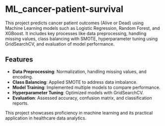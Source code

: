 # ML_cancer-patient-survival

This project predicts cancer patient outcomes (Alive or Dead) using Machine Learning models such as Logistic Regression, Random Forest, and XGBoost. 
It includes key processes like data preprocessing, handling missing values, class balancing with SMOTE, hyperparameter tuning using GridSearchCV, and evaluation of model performance.

## Features
- **Data Preprocessing**: Normalization, handling missing values, and encoding.
- **Class Balancing**: Applied SMOTE to address data imbalance.
- **Model Training**: Implemented multiple models to compare performance.
- **Hyperparameter Tuning**: Optimized models with GridSearchCV.
- **Evaluation**: Assessed accuracy, confusion matrix, and classification reports.

This project showcases proficiency in machine learning and its practical application in healthcare data analytics.
